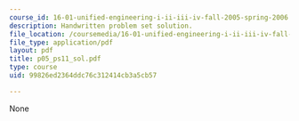 ```yaml
---
course_id: 16-01-unified-engineering-i-ii-iii-iv-fall-2005-spring-2006
description: Handwritten problem set solution.
file_location: /coursemedia/16-01-unified-engineering-i-ii-iii-iv-fall-2005-spring-2006/99826ed2364ddc76c312414cb3a5cb57_p05_ps11_sol.pdf
file_type: application/pdf
layout: pdf
title: p05_ps11_sol.pdf
type: course
uid: 99826ed2364ddc76c312414cb3a5cb57

---
```

None
